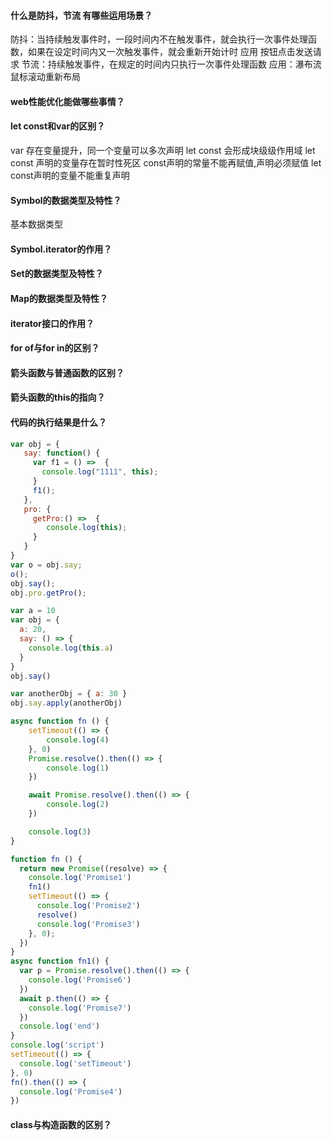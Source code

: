 #### 什么是防抖，节流 有哪些运用场景？
防抖：当持续触发事件时，一段时间内不在触发事件，就会执行一次事件处理函数，如果在设定时间内又一次触发事件，就会重新开始计时
应用 按钮点击发送请求
节流：持续触发事件，在规定的时间内只执行一次事件处理函数
应用：瀑布流鼠标滚动重新布局
#### web性能优化能做哪些事情？

#### let const和var的区别？
var 存在变量提升，同一个变量可以多次声明
let const 会形成块级级作用域
let const 声明的变量存在暂时性死区
const声明的常量不能再赋值,声明必须赋值
let const声明的变量不能重复声明
#### Symbol的数据类型及特性？
基本数据类型
#### Symbol.iterator的作用？

#### Set的数据类型及特性？

#### Map的数据类型及特性？

#### iterator接口的作用？

#### for of与for in的区别？

#### 箭头函数与普通函数的区别？

#### 箭头函数的this的指向？

#### 代码的执行结果是什么？
```js
var obj = {
   say: function() {
     var f1 = () =>  {
       console.log("1111", this);
     }
     f1();
   },
   pro: {
     getPro:() =>  {
        console.log(this);
     }
   }
}
var o = obj.say;
o();
obj.say();
obj.pro.getPro();
```

```js
var a = 10
var obj = {
  a: 20,
  say: () => {
    console.log(this.a)
  }
}
obj.say() 

var anotherObj = { a: 30 } 
obj.say.apply(anotherObj) 
```

```js
async function fn () {
    setTimeout(() => {
        console.log(4)
    }, 0)
    Promise.resolve().then(() => {
        console.log(1)
    })

    await Promise.resolve().then(() => {
        console.log(2)
    })

    console.log(3)
}
```

```js
function fn () {
  return new Promise((resolve) => {
    console.log('Promise1')
    fn1()
    setTimeout(() => {
      console.log('Promise2')
      resolve()
      console.log('Promise3')
    }, 0);
  })
}
async function fn1() {
  var p = Promise.resolve().then(() => {
    console.log('Promise6')
  })
  await p.then(() => {
    console.log('Promise7')
  })
  console.log('end')
}
console.log('script')
setTimeout(() => {
  console.log('setTimeout')
}, 0)
fn().then(() => {
  console.log('Promise4')
})
```

#### class与构造函数的区别？